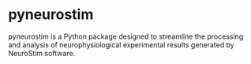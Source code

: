# pyneurostim
pyneurostim is a Python package designed to streamline the processing and analysis of neurophysiological experimental results generated by NeuroStim software.
